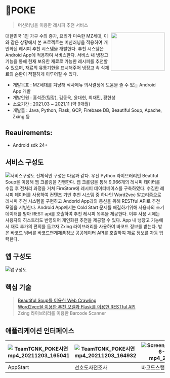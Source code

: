 🥗POKE
====
>머신러닝을 이용한 레시피 추천 서비스   

<img src="https://user-images.githubusercontent.com/81149946/144440382-7700fbed-d652-493a-8996-3b55940bc64a.png" align="right"  width="170" height="120">   

 대한민국 1인 가구 수의 증가, 요리가 미숙한 MZ세대, 이와 같은 상황에서 본 프로젝트는 머신러닝을 적용하여 개인화된 레시피 추천 시스템을 개발한다. 추천 시스템은 Android App에 적용하여 서비스한다. 서비스 내 냉장고 기능을 통해 현재 보유한 재료로 가능한 레시피를 추천할 수 있으며, 재료의 유통기한을 표시해주어 냉장고 속 식재료의 순환이 적절하게 이루어질 수 있다.

 - 개발목표 : MZ세대를 겨냥해 식사메뉴 의사결정에 도움을 줄 수 있는 Android App 개발   
 - 개발인원 : 홍석준(팀장), 김동욱, 윤대현, 최재민, 황현성   
 - 소요기간 : 2021.03 ~ 2021.11 (약 9개월)   
 - 개발툴 : Java, Python, Flask, GCP, Firebase DB, Beautiful Soup, Apache, Zxing 등

## Reauirements:
 - Android sdk 24+   


## 서비스 구성도   
![서비스구성도](https://user-images.githubusercontent.com/81149946/144443559-3c762761-a86a-4070-b22c-cf5cbfe3dcd5.png)
전체적인 구성은 다음과 같다. 우선 Python 라이브러리인 Beatiful Soup을 이용해 웹 크롤링을 진행한다. 웹 크롤링을 통해 9,966개의 레시피 데이터를 수집 후 전처리 과정을 거쳐 FireStore에 레시피 
데이터베이스를 구축하였다. 수집한 레시피 데이터를 사용하여 컨텐츠 기반 추천 시스템 중 하나인 Word2vec 알고리즘으로 레시피 추천 시스템을 구현하고 Andorid App과의 통신을 위해 RESTful API로 추천 모델을 서빙한다. Android App에서는 Cold Start 문제를 해결하기위해 사용자의 초기 데이터를 받아 REST api를 호출하여 추천 레시피 목록을 제공한다. 이후 사용 시에는 사용자의 히스토리도 반영되어 개인화된 추천을 제공할 수 있다. App 내 냉장고 기능에서 재료 추가의 편의를 돕고자 Zxing 라이브러리를 사용하여 바코드 정보를 받는다. 받은 바코드 넘버를 바코드연계제품정보 공공데이터 API를 호출하여 재료 정보를 자동 입력한다.
## 앱 구성도   
![앱구성도](https://user-images.githubusercontent.com/81149946/144421077-35870099-2408-4f80-a65f-d3f76f02ded8.png)

## 핵심 기술   
> [Beautiful Soup를 이용한 Web Crawling](https://github.com/TechnoHong/POKE/tree/main/WC)   
> [Word2vec을 이용한 추천 모델과 Flask를 이용한 RESTful API](https://github.com/TechnoHong/POKE/tree/main/api)   
> Zxing 라이브러리를 이용한 Barcode Scanner   

## 애플리케이션 인터페이스

|![TeamTCNK_POKE시연 mp4_20211203_165041](https://user-images.githubusercontent.com/81149946/144565405-94fdaeb9-f009-44ad-914d-b5801c622472.gif)|![TeamTCNK_POKE시연 mp4_20211203_164932](https://user-images.githubusercontent.com/81149946/144565299-d05a47ac-ab16-4194-ad54-379b236bf5d1.gif)|![Screen_Recording_20211116-014724_POKE mp4_20211203_165253](https://user-images.githubusercontent.com/81149946/144565792-e664c437-f448-4cb9-ac3b-4c8b4ab3faba.gif)|
|---|---|---|
|AppStart|선호도사전조사|바코드스캔|
